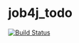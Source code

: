 # job4j_todo
[![Build Status](https://travis-ci.com/plifis/job4j_todo.svg?branch=main)](https://travis-ci.com/plifis/job4j_todo)